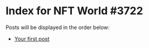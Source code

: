 # Index for NFT World #3722
Posts will be displayed in the order below:

- [Your first post](./001-first.md)

